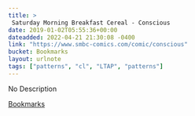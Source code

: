 ```yaml
---
title: > 
 Saturday Morning Breakfast Cereal - Conscious
date: 2019-01-02T05:55:36+00:00
dateadded: 2022-04-21 21:30:08 -0400
link: "https://www.smbc-comics.com/comic/conscious"
bucket: Bookmarks
layout: urlnote
tags: ["patterns", "cl", "LTAP", "patterns"]
--- 
```

No Description
 <!-- end excerpt --> 
<div class='bucket'><a class='internal-link' href='/buckets/bookmarks'>Bookmarks</a></div> 
